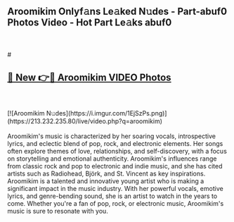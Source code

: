 ## Aroomikim Onlyf𝚊ns Le𝚊ked N𝚞des - Part-abuf0 Photos Video - Hot Part Le𝚊ks abuf0
<br>
<br>
# <h2><a href="https://213.232.235.80/live/video.php?q=aroomikim">🔗 New 👉🔴 Aroomikim VIDEO Photos</a></h2>
<br>
<br>
[![Aroomikim N𝚞des](https://i.imgur.com/1EjSzPs.png)](https://213.232.235.80/live/video.php?q=aroomikim)
<br>
<br>
Aroomikim's music is characterized by her soaring vocals, introspective lyrics, and eclectic blend of pop, rock, and electronic elements. Her songs often explore themes of love, relationships, and self-discovery, with a focus on storytelling and emotional authenticity. Aroomikim's influences range from classic rock and pop to electronic and indie music, and she has cited artists such as Radiohead, Björk, and St. Vincent as key inspirations. Aroomikim is a talented and innovative young artist who is making a significant impact in the music industry. With her powerful vocals, emotive lyrics, and genre-bending sound, she is an artist to watch in the years to come. Whether you're a fan of pop, rock, or electronic music, Aroomikim's music is sure to resonate with you.
<br>
<br>